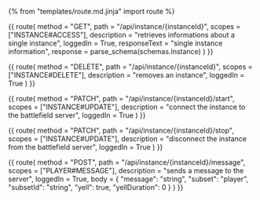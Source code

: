 {% from "templates/route.md.jinja" import route %}

{{ route(
  method = "GET",
  path = "/api/instance/{instanceId}",
  scopes = ["INSTANCE#ACCESS"],
  description = "retrieves informations about a single instance",
  loggedIn = True,
  responseText = "single instance information",
  response = parse_schema(schemas.Instance)
) }}

{{ route(
  method = "DELETE",
  path = "/api/instance/{instanceId}",
  scopes = ["INSTANCE#DELETE"],
  description = "removes an instance",
  loggedIn = True
) }}

{{ route(
  method = "PATCH",
  path = "/api/instance/{instanceId}/start",
  scopes = ["INSTANCE#UPDATE"],
  description = "connect the instance to the battlefield server",
  loggedIn = True
) }}

{{ route(
  method = "PATCH",
  path = "/api/instance/{instanceId}/stop",
  scopes = ["INSTANCE#UPDATE"],
  description = "disconnect the instance from the battlefield server",
  loggedIn = True
) }}

{{ route(
  method = "POST",
  path = "/api/instance/{instanceId}/message",
  scopes = ["PLAYER#MESSAGE"],
  description = "sends a message to the server",
  loggedIn = True,
  body = {
    "message": "string",
    "subset": "player",
    "subsetId": "string",
    "yell": true,
    "yellDuration": 0
  }
) }}